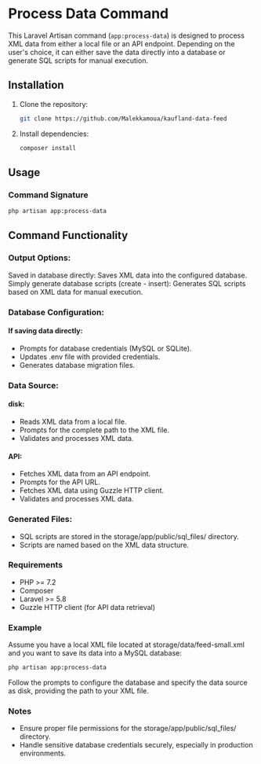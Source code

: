 # Process Data Command

This Laravel Artisan command (`app:process-data`) is designed to process XML data from either a local file or an API endpoint. Depending on the user's choice, it can either save the data directly into a database or generate SQL scripts for manual execution.

## Installation

1. Clone the repository:

    ```bash
    git clone https://github.com/Malekkamoua/kaufland-data-feed
    ```

2. Install dependencies:

    ```bash
    composer install
    ```

## Usage

### Command Signature

```bash
php artisan app:process-data
   ```
## Command Functionality
### Output Options:

Saved in database directly: Saves XML data into the configured database.
Simply generate database scripts (create - insert): Generates SQL scripts based on XML data for manual execution.

### Database Configuration:
#### If saving data directly:
- Prompts for database credentials (MySQL or SQLite).
- Updates .env file with provided credentials.
- Generates database migration files.

### Data Source:

#### disk: 
- Reads XML data from a local file.
- Prompts for the complete path to the XML file.
- Validates and processes XML data.
#### API: 
- Fetches XML data from an API endpoint.
- Prompts for the API URL.
- Fetches XML data using Guzzle HTTP client.
- Validates and processes XML data.

### Generated Files:
* SQL scripts are stored in the storage/app/public/sql_files/ directory.
* Scripts are named based on the XML data structure.

### Requirements
- PHP >= 7.2
- Composer
- Laravel >= 5.8
- Guzzle HTTP client (for API data retrieval)

### Example
Assume you have a local XML file located at storage/data/feed-small.xml and you want to save its data into a MySQL database:

```bash
php artisan app:process-data
```
Follow the prompts to configure the database and specify the data source as disk, providing the path to your XML file.

### Notes
- Ensure proper file permissions for the storage/app/public/sql_files/ directory.
- Handle sensitive database credentials securely, especially in production environments.